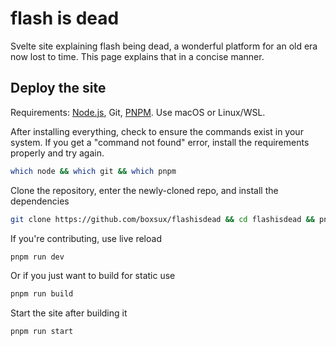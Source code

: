 # flash is dead

Svelte site explaining flash being dead, a wonderful platform for an old era now lost to time. This page explains that in a concise manner.

## Deploy the site

Requirements: [Node.js](https://nodejs.org), Git, [PNPM](https://pnpm.io). Use macOS or Linux/WSL.

After installing everything, check to ensure the commands exist in your system. If you get a "command not found" error, install the requirements properly and try again.

```sh
which node && which git && which pnpm
```

Clone the repository, enter the newly-cloned repo, and install the dependencies

```sh
git clone https://github.com/boxsux/flashisdead && cd flashisdead && pnpm i
```

If you're contributing, use live reload

```sh
pnpm run dev
```

Or if you just want to build for static use

```sh
pnpm run build
```

Start the site after building it

```
pnpm run start
```
